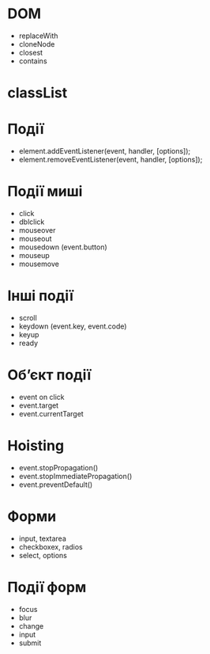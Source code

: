 # DOM

-   replaceWith
-   cloneNode
-   closest
-   contains

# classList

# Події

-   element.addEventListener(event, handler, [options]);
-   element.removeEventListener(event, handler, [options]);

# Події миші

-   click
-   dblclick
-   mouseover
-   mouseout
-   mousedown (event.button)
-   mouseup
-   mousemove

# Інші події

-   scroll
-   keydown (event.key, event.code)
-   keyup
-   ready

# Об’єкт події

-   event on click
-   event.target
-   event.currentTarget

# Hoisting

-   event.stopPropagation()
-   event.stopImmediatePropagation()
-   event.preventDefault()

# Форми

-   input, textarea
-   checkboxex, radios
-   select, options

# Події форм

-   focus
-   blur
-   change
-   input
-   submit
